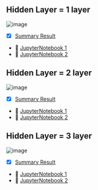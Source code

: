 ## Hidden Layer = 1 layer
![image](https://user-images.githubusercontent.com/87576892/152379787-7ce6fbf1-b949-47ee-bbb7-83988339670a.png)
- [x] [Summary Result](./Hidden_Layer_1_layer.md) 
- :notebook: [JupyterNotebook 1](./code/6310422056_1layer_1node.ipynb)
- :notebook: [JupyterNotebook 2](./code/6310422052_1layer_28and56node.ipynb)


## Hidden Layer = 2 layer
![image](https://user-images.githubusercontent.com/87576892/152379671-55cdcf11-123f-47cf-a374-8226c991750b.png)
- [x] [Summary Result](./Hidden_Layer_2_layer.md) 
- :notebook: [JupyterNotebook 1](./code/6310422024_2layer_1_28node.ipynb)
- :notebook: [JupyterNotebook 2](./code/6310422053_2layer_56node_and_traditional_ML)


## Hidden Layer = 3 layer
![image](https://user-images.githubusercontent.com/87576892/152387438-9963e2e7-0076-418d-bb9a-a691e0e61b10.png)
- [x] [Summary Result](./Hidden_Layer_3_layer.md) 
- :notebook: [JupyterNotebook 1](./code/6310422009_3layer_1_28node.ipynb)
- :notebook: [JupyterNotebook 2](./code/6310422055_3layer_56node.ipynb)
